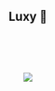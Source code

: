 <h2 align="center">
    Luxy 🖤
</h2>
<p align="center">
</a></strong>
<br>
<br>
<br>
<br>
<a href="https://discord.com/users/709698877036429363">
        <img src="https://lanyard.cnrad.dev/api/709698877036429363" />
    </a>
